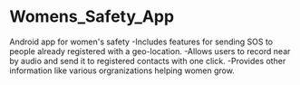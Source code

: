 # Womens_Safety_App
Android app for women's safety
-Includes features for sending SOS to people already registered with a geo-location.
-Allows users to record near by audio and send it to registered contacts with one click.
-Provides other information like various orgranizations helping women grow.
